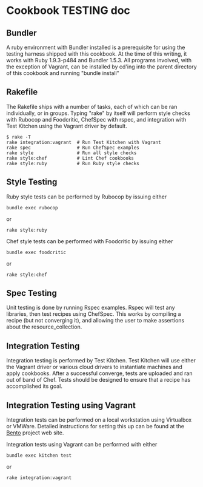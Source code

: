 Cookbook TESTING doc
========================

Bundler
-------
A ruby environment with Bundler installed is a prerequisite for using
the testing harness shipped with this cookbook. At the time of this
writing, it works with Ruby 1.9.3-p484 and Bundler 1.5.3. All programs
involved, with the exception of Vagrant, can be installed by cd'ing
into the parent directory of this cookbook and running "bundle install"

Rakefile
--------
The Rakefile ships with a number of tasks, each of which can be ran
individually, or in groups. Typing "rake" by itself will perform style
checks with Rubocop and Foodcritic, ChefSpec with rspec, and
integration with Test Kitchen using the Vagrant driver by
default.

```
$ rake -T
rake integration:vagrant  # Run Test Kitchen with Vagrant
rake spec                 # Run ChefSpec examples
rake style                # Run all style checks
rake style:chef           # Lint Chef cookbooks
rake style:ruby           # Run Ruby style checks
```

Style Testing
-------------
Ruby style tests can be performed by Rubocop by issuing either
```
bundle exec rubocop
```
or
```
rake style:ruby
```

Chef style tests can be performed with Foodcritic by issuing either
```
bundle exec foodcritic
```
or
```
rake style:chef
```

Spec Testing
-------------
Unit testing is done by running Rspec examples. Rspec will test any
libraries, then test recipes using ChefSpec. This works by compiling a
recipe (but not converging it), and allowing the user to make
assertions about the resource_collection.

Integration Testing
-------------------
Integration testing is performed by Test Kitchen. Test Kitchen will
use either the Vagrant driver or various cloud drivers to instantiate
machines and apply cookbooks. After a successful converge, tests are
uploaded and ran out of band of Chef. Tests should be designed to
ensure that a recipe has accomplished its goal.

Integration Testing using Vagrant
---------------------------------
Integration tests can be performed on a local workstation using
Virtualbox or VMWare. Detailed instructions for setting this up can be
found at the [Bento](https://github.com/opscode/bento) project web site.

Integration tests using Vagrant can be performed with either
```
bundle exec kitchen test
```
or
```
rake integration:vagrant
```
